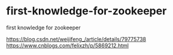 # first-knowledge-for-zookeeper
first knowledge for zookeeper

https://blog.csdn.net/weijifeng_/article/details/79775738
https://www.cnblogs.com/felixzh/p/5869212.html

